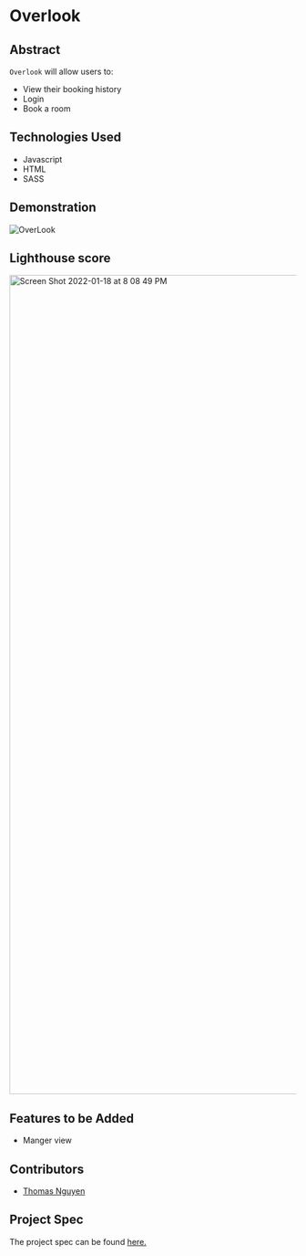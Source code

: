 # Overlook

## Abstract

`Overlook` will allow users to:
- View their booking history
- Login
- Book a room

## Technologies Used

- Javascript
- HTML
- SASS


## Demonstration
![OverLook](https://user-images.githubusercontent.com/54600612/150064769-35ac0310-f010-4fa0-a366-f9afbb2ab248.gif)

## Lighthouse score
<img width="1435" alt="Screen Shot 2022-01-18 at 8 08 49 PM" src="https://user-images.githubusercontent.com/54600612/150064455-6cdeee5a-52a8-432f-8323-4d17f902a129.png">

## Features to be Added

- Manger view


## Contributors

- [Thomas Nguyen](https://github.com/tommi-t-nguyen)

## Project Spec

The project spec can be found [here.](https://frontend.turing.edu/projects/overlook.html)
